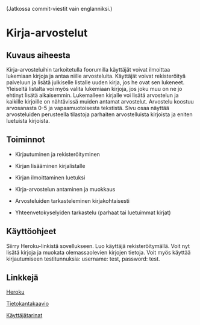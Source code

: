 (Jatkossa commit-viestit vain englanniksi.)

# Kirja-arvostelut
## Kuvaus aiheesta 

Kirja-arvosteluihin tarkoitetulla foorumilla käyttäjät voivat ilmoittaa lukemiaan kirjoja ja antaa niille arvosteluita. Käyttäjät voivat rekisteröityä palveluun ja lisätä julkiselle listalle uuden kirja, jos he ovat sen lukeneet. Yleiseltä listalta voi myös valita lukemiaan kirjoja, jos joku muu on ne jo ehtinyt lisätä aikaisemmin. Lukemalleen kirjalle voi lisätä arvostelun ja kaikille kirjoille on nähtävissä muiden antamat arvostelut. Arvostelu koostuu arvosanasta 0-5 ja vapaamuotoisesta tekstistä. Sivu osaa näyttää arvosteluiden perusteella tilastoja parhaiten arvostelluista kirjoista ja eniten luetuista kirjoista.
## Toiminnot 

* Kirjautuminen ja rekisteröityminen

* Kirjan lisääminen kirjalistalle

* Kirjan ilmoittaminen luetuksi

* Kirja-arvostelun antaminen ja muokkaus

* Arvosteluiden tarkasteleminen kirjakohtaisesti

* Yhteenvetokyselyiden tarkastelu (parhaat tai luetuimmat kirjat)

## Käyttöohjeet

Siirry Heroku-linkistä sovellukseen. Luo käyttäjä rekisteröitymällä. Voit nyt lisätä kirjoja ja muokata olemassaolevien kirjojen tietoja.
Voit myös käyttää kirjautumiseen testitunnuksia: username: test, password: test.

## Linkkejä

[Heroku](https://enigmatic-lake-26343.herokuapp.com/)

[Tietokantakaavio](https://github.com/guotin/tietokantasovellus/blob/master/documentation/database_chart.png)

[Käyttäjätarinat](https://github.com/guotin/tietokantasovellus/blob/master/documentation/user_stories.md)
